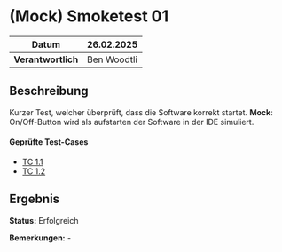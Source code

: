 # (Mock) Smoketest 01

| **Datum**          | 26.02.2025       |
|---------------------|------------------|
| **Verantwortlich**  | Ben Woodtli      |

## Beschreibung 
Kurzer Test, welcher überprüft, dass die Software korrekt startet.
**Mock**: On/Off-Button wird als aufstarten der Software in der IDE simuliert. 

#### Geprüfte Test-Cases
- [TC 1.1](../../TestCases/TC_1_1_FridgelyEinschalten.md)
- [TC 1.2](../../TestCases/TC_1_2_FridgelyAusschalten.md)


## Ergebnis
**Status:** Erfolgreich

**Bemerkungen:** -